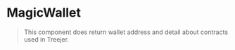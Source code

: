 # MagicWallet

> This component does return wallet address and detail about contracts used in Treejer.
